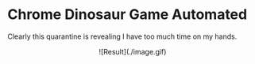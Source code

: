 # Chrome Dinosaur Game Automated
Clearly this quarantine is revealing I have too much time on my hands.
<p align="center">![Result](./image.gif)</p>